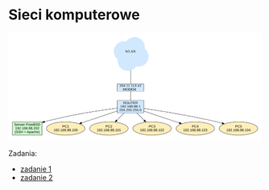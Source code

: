 # Sieci komputerowe

<img src="./imgs/graphviz/network.svg" >

Zadania:


- [zadanie 1](https://github.com/cmsrs/school/blob/main/os_and_networking/networking/task1/README.md)
- [zadanie 2](https://github.com/cmsrs/school/blob/main/os_and_networking/networking/task2/README.md)
